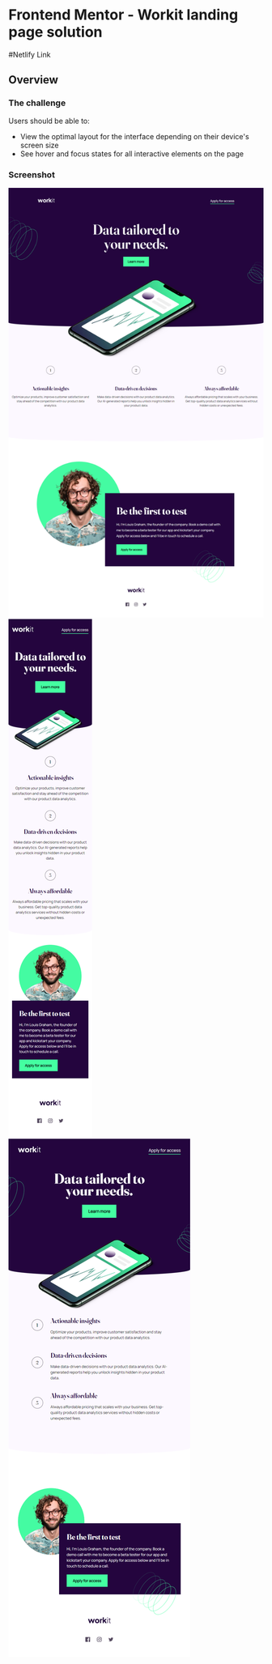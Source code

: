 # Frontend Mentor - Workit landing page solution

#Netlify Link

## Overview

### The challenge

Users should be able to:

- View the optimal layout for the interface depending on their device's screen size
- See hover and focus states for all interactive elements on the page

### Screenshot

![](./screenshots/workit-ss-desktop.png)
![](./screenshots/workit-ss-mobile.png)
![](./screenshots/workit-ss-tablet.png)


